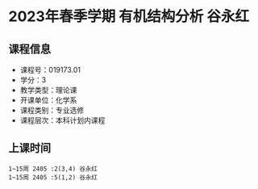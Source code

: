 # 2023年春季学期 有机结构分析 谷永红






## 课程信息

- 课程号：019173.01
- 学分：3
- 教学类型：理论课
- 开课单位：化学系
- 课程类别：专业选修
- 课程层次：本科计划内课程

## 上课时间

```
1~15周 2405 :2(3,4) 谷永红
1~15周 2405 :5(1,2) 谷永红
```

